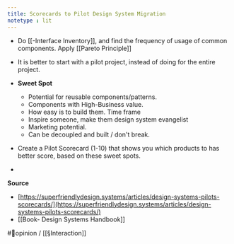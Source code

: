 ```yaml
---
title: Scorecards to Pilot Design System Migration
notetype : lit
---
```

- Do [[-Interface Inventory]], and find the frequency of usage of common components. Apply [[Pareto Principle]]
- It is better to start with a pilot project, instead of doing for the entire project. 

- **Sweet Spot**
	- Potential for reusable components/patterns. 
	- Components with High-Business value. 
	- How easy is to build them. Time frame
	- Inspire someone, make them design system evangelist
	- Marketing potential. 
	- Can be decoupled and built / don't break.
-  Create a Pilot Scorecard (1-10) that shows you which products to has better score, based on these sweet spots.
-  
**Source**
- [https://superfriendlydesign.systems/articles/design-systems-pilots-scorecards/](https://superfriendlydesign.systems/articles/design-systems-pilots-scorecards/)
- [[Book- Design Systems Handbook]]

#🌱opinion / [[§Interaction]]